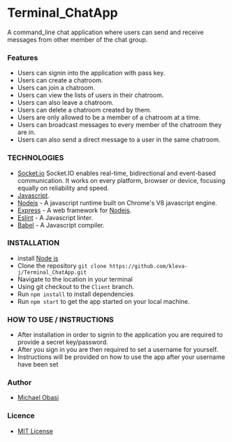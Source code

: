 # Terminal_ChatApp

A command_line chat application where users can send and receive messages from other member of the chat group.

### Features
- Users can signin into the application with pass key.
- Users can create a chatroom.
- Users can join a chatroom.
- Users can view the lists of users in their chatroom.
- Users can also leave a chatroom.
- Users can delete a chatroom created by them.
- Users are only allowed to be a member of a chatroom at a time.
- Users can broadcast messages to every member of the chatroom they are in.
- Users can also send a direct message to a user in the same chatroom.

### TECHNOLOGIES

- [Socket.io](https://socket.io/) Socket.IO enables real-time, bidirectional and event-based communication.
It works on every platform, browser or device, focusing equally on reliability and speed.
- [Javascript](https://www.w3schools.com/js/default.asp).
- [Nodejs](https://www.nodejs.com/en/) - A javascript runtime built on Chrome's V8 javascript engine.
- [Express](https://www.expressjs.com/) - A web framework for [Nodejs](https://www.nodejs.com/).
- [Eslint](https://www.eslint.org/) - A Javascript linter.
- [Babel](https://babeljs.io/) - A Javascript compiler.

### INSTALLATION

- install [Node js](https://nodejs.org/en/)
- Clone the repository `git clone https://github.com/kleva-j/Terminal_ChatApp.git` 
- Navigate to the location in your terminal
- Using git checkout to the `Client` branch.
- Run `npm install` to install dependencies
- Run `npm start` to get the app started on your local machine.

### HOW TO USE / INSTRUCTIONS
- After installation in order to signin to the application you are required to provide a secret key/password.
- After you sign in you are then required to set a username for yourself.
- Instructions will be provided on how to use the app after your username have been set

### Author

- [Michael Obasi](maito:kasmickleva@gmail.com)

### Licence
- [MIT License](https://github.com/kleva-j/Terminal_ChatApp/blob/develop/LICENSE)
